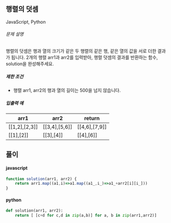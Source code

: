 ## 행렬의 덧셈

JavaScript, Python

###### 문제 설명

행렬의 덧셈은 행과 열의 크기가 같은 두 행렬의 같은 행, 같은 열의 값을 서로 더한 결과가 됩니다. 2개의 행렬 arr1과 arr2를 입력받아, 행렬 덧셈의 결과를 반환하는 함수, solution을 완성해주세요.

##### 제한 조건

-   행렬 arr1, arr2의 행과 열의 길이는 500을 넘지 않습니다.

##### 입출력 예

| arr1 | arr2 | return |
| --- | --- | --- |
| [[1,2],[2,3]] | [[3,4],[5,6]] | [[4,6],[7,9]] |
| [[1],[2]] | [[3],[4]] | [[4],[6]] |

## 풀이

#### javascript
```javascript
function solution(arr1, arr2) {
    return arr1.map((a1,i)=>a1.map((a1_,i_)=>a1_+arr2[i][i_]))
}
```  
#### python
```python
def solution(arr1, arr2):
    return [ [c+d for c,d in zip(a,b)] for a, b in zip(arr1,arr2)]
```